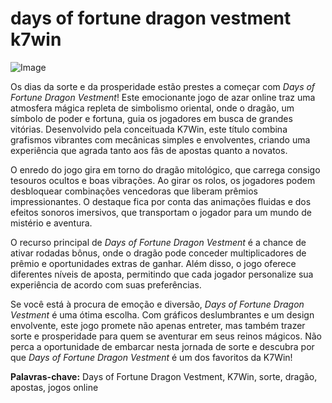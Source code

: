 # days of fortune dragon vestment k7win

![Image](https://github.com/user-attachments/assets/b9de9dee-b60e-46a0-9e49-3c6ca594ed6f)

Os dias da sorte e da prosperidade estão prestes a começar com *Days of Fortune Dragon Vestment*! Este emocionante jogo de azar online traz uma atmosfera mágica repleta de simbolismo oriental, onde o dragão, um símbolo de poder e fortuna, guia os jogadores em busca de grandes vitórias. Desenvolvido pela conceituada K7Win, este título combina grafismos vibrantes com mecânicas simples e envolventes, criando uma experiência que agrada tanto aos fãs de apostas quanto a novatos.

O enredo do jogo gira em torno do dragão mitológico, que carrega consigo tesouros ocultos e boas vibrações. Ao girar os rolos, os jogadores podem desbloquear combinações vencedoras que liberam prêmios impressionantes. O destaque fica por conta das animações fluidas e dos efeitos sonoros imersivos, que transportam o jogador para um mundo de mistério e aventura.

O recurso principal de *Days of Fortune Dragon Vestment* é a chance de ativar rodadas bônus, onde o dragão pode conceder multiplicadores de prêmio e oportunidades extras de ganhar. Além disso, o jogo oferece diferentes níveis de aposta, permitindo que cada jogador personalize sua experiência de acordo com suas preferências.

Se você está à procura de emoção e diversão, *Days of Fortune Dragon Vestment* é uma ótima escolha. Com gráficos deslumbrantes e um design envolvente, este jogo promete não apenas entreter, mas também trazer sorte e prosperidade para quem se aventurar em seus reinos mágicos. Não perca a oportunidade de embarcar nesta jornada de sorte e descubra por que *Days of Fortune Dragon Vestment* é um dos favoritos da K7Win!

**Palavras-chave:** Days of Fortune Dragon Vestment, K7Win, sorte, dragão, apostas, jogos online